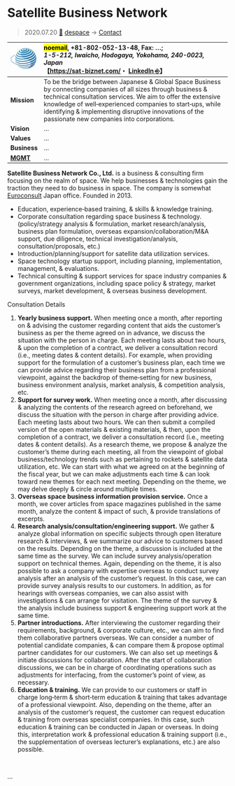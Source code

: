 # Satellite Business Network
> 2020.07.20 [🚀](../../index/index.md) [despace](../index.md) → [Contact](../contact.md)

|[![](../f/con/s/sat_biz_network_logo1_thumb.jpg)](../f/con/s/sat_biz_network_logo1.png)|<mark>noemail</mark>, +81-802-052-13-48, Fax: …;<br> *1-5-212, Iwaicho, Hodogaya, Yokohama, 240-0023, Japan*<br> 【<https://sat-biznet.com/>・ [LinkedIn ⎆](https://www.linkedin.com/pub/shigeki-kuzuoka/16/6a0/398)】|
|:--|:--|
|**Mission**|To be the bridge between Japanese & Global Space Business by connecting companies of all sizes through business & technical consultation services. We aim to offer the extensive knowledge of well‑experienced companies to start‑ups, while identifying & implementing disruptive innovations of the passionate new companies into corporations.|
|**Vision**|…|
|**Values**|…|
|**Business**|…|
|**[MGMT](../mgmt.md)**|…|

**Satellite Business Network Co., Ltd.** is a business & consulting firm focusing on the realm of space. We help businesses & technologies gain the traction they need to do business in space. The company is somewhat [Euroconsult](euroconsult.md) Japan office. Founded in 2013.

   - Education, experience‑based training, & skills & knowledge training.
   - Corporate consultation regarding space business & technology. (policy/strategy analysis & formulation, market research/analysis, business plan formulation, overseas expansion/collaboration/M&A support, due diligence, technical investigation/analysis, consultation/proposals, etc.)
   - Introduction/planning/support for satellite data utilization services.
   - Space technology startup support, including planning, implementation, management, & evaluations.
   - Technical consulting & support services for space industry companies & government organizations, including space policy & strategy, market surveys, market development, & overseas business development.

Consultation Details

   1. **Yearly business support.** When meeting once a month, after reporting on & advising the customer regarding content that aids the customer’s business as per the theme agreed on in advance, we discuss the situation with the person in charge. Each meeting lasts about two hours, & upon the completion of a contract, we deliver a consultation record (i.e., meeting dates & content details). For example, when providing support for the formulation of a customer’s business plan, each time we can provide advice regarding their business plan from a professional viewpoint, against the backdrop of theme‑setting for new business, business environment analysis, market analysis, & competition analysis, etc.
   1. **Support for survey work.** When meeting once a month, after discussing & analyzing the contents of the research agreed on beforehand, we discuss the situation with the person in charge after providing advice. Each meeting lasts about two hours. We can then submit a compiled version of the open materials & existing materials, & then, upon the completion of a contract, we deliver a consultation record (i.e., meeting dates & content details). As a research theme, we propose & analyze the customer’s theme during each meeting, all from the viewpoint of global business/technology trends such as pertaining to rockets & satellite data utilization, etc. We can start with what we agreed on at the beginning of the fiscal year, but we can make adjustments each time & can look toward new themes for each next meeting. Depending on the theme, we may delve deeply & circle around multiple times.
   1. **Overseas space business information provision service.** Once a month, we cover articles from space magazines published in the same month, analyze the content & impact of such, & provide translations of excerpts.
   1. **Research analysis/consultation/engineering support.** We gather & analyze global information on specific subjects through open literature research & interviews, & we summarize our advice to customers based on the results. Depending on the theme, a discussion is included at the same time as the survey. We can include survey analysis/operation support on technical themes. Again, depending on the theme, it is also possible to ask a company with expertise overseas to conduct survey analysis after an analysis of the customer’s request. In this case, we can provide survey analysis results to our customers. In addition, as for hearings with overseas companies, we can also assist with investigations & can arrange for visitation. The theme of the survey & the analysis include business support & engineering support work at the same time.
   1. **Partner introductions.** After interviewing the customer regarding their requirements, background, & corporate culture, etc., we can aim to find them collaborative partners overseas. We can consider a number of potential candidate companies, & can compare them & propose optimal partner candidates for our customers. We can also set up meetings & initiate discussions for collaboration. After the start of collaboration discussions, we can be in charge of coordinating operations such as adjustments for interfacing, from the customer’s point of view, as necessary.
   1. **Education & training.** We can provide to our customers or staff in charge long‑term & short‑term education & training that takes advantage of a professional viewpoint. Also, depending on the theme, after an analysis of the customer’s request, the customer can request education & training from overseas specialist companies. In this case, such education & training can be conducted in Japan or overseas. In doing this, interpretation work & professional education & training support (i.e., the supplementation of overseas lecturer’s explanations, etc.) are also possible.

<p style="page-break-after:always"> </p>

…

